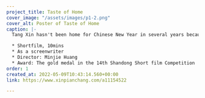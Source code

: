 ```yaml
---
project_title: Taste of Home
cover_image: "/assets/images/p1-2.png"
cover_alt: Poster of Taste of Home
caption: |-
  Tang Xin hasn't been home for Chinese New Year in several years because of the parents' significant birth stress. She loves but constantly opposes her parents. She decides to skip the family's spring festival because her doctor's husband needs to stay in the hospital to treat Covid-19 sufferers. Her parents brought her some handmade food to welcome the new year at this time.

  * Shortfilm, 10mins
  * As a screenwriter
  * Director: Minjie Huang
  * Award: The gold medal in the 14th Shandong Short film Competition
order: 1
created_at: 2022-05-09T10:43:14.560+00:00
link: https://www.xinpianchang.com/a11154522

---
```

